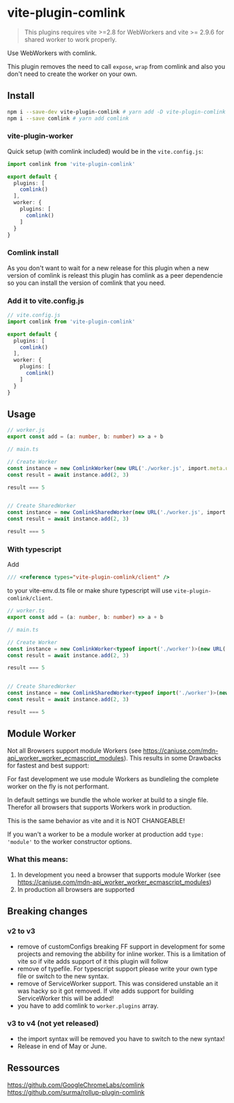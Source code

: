 # vite-plugin-comlink

> This plugins requires vite >=2.8 for WebWorkers and vite >= 2.9.6 for shared worker to work properly.

Use WebWorkers with comlink. 

This plugin removes the need to call `expose`, `wrap` from comlink and also you don't need to create the worker on your own.

## Install

```sh
npm i --save-dev vite-plugin-comlink # yarn add -D vite-plugin-comlink
npm i --save comlink # yarn add comlink
```

### vite-plugin-worker
Quick setup (with comlink included) would be in the `vite.config.js`:

```ts
import comlink from 'vite-plugin-comlink'

export default {
  plugins: [
    comlink()
  ],
  worker: {
    plugins: [
      comlink()
    ]
  }
}
```

### Comlink install
As you don't want to wait for a new release for this plugin when a new version of comlink is releast this plugin has comlink as a peer dependencie so you can install the version of comlink that you need.

### Add it to vite.config.js

```ts
// vite.config.js
import comlink from 'vite-plugin-comlink'

export default {
  plugins: [
    comlink()
  ],
  worker: {
    plugins: [
      comlink()
    ]
  }
}
```
## Usage 
```ts
// worker.js
export const add = (a: number, b: number) => a + b

// main.ts

// Create Worker
const instance = new ComlinkWorker(new URL('./worker.js', import.meta.url), {/* normal Worker options*/})
const result = await instance.add(2, 3)

result === 5


// Create SharedWorker
const instance = new ComlinkSharedWorker(new URL('./worker.js', import.meta.url), {/* normal Worker options*/})
const result = await instance.add(2, 3)

result === 5
```

### With typescript
Add 

```ts
/// <reference types="vite-plugin-comlink/client" />
```
to your vite-env.d.ts file or make shure typescript will use `vite-plugin-comlink/client`.

```ts
// worker.ts
export const add = (a: number, b: number) => a + b

// main.ts

// Create Worker
const instance = new ComlinkWorker<typeof import('./worker')>(new URL('./worker', import.meta.url), {/* normal Worker options*/})
const result = await instance.add(2, 3)

result === 5


// Create SharedWorker
const instance = new ComlinkSharedWorker<typeof import('./worker')>(new URL('./worker', import.meta.url), {/* normal Worker options*/})
const result = await instance.add(2, 3)

result === 5
```


## Module Worker
Not all Browsers support module Workers (see https://caniuse.com/mdn-api_worker_worker_ecmascript_modules).
This results in some Drawbacks for fastest and best support:

For fast development we use module Workers as bundleling the complete worker on the fly is not performant.

In default settings we bundle the whole worker at build to a single file. Therefor all browsers that supports Workers work in production. 

This is the same behavior as vite and it is NOT CHANGEABLE!

If you wan't a worker to be a module worker at production add `type: 'module'` to the worker constructor options.

### What this means:

1. In development you need a browser that supports module Worker (see https://caniuse.com/mdn-api_worker_worker_ecmascript_modules)
2. In production all browsers are supported

## Breaking changes
### v2 to v3
* remove of customConfigs breaking FF support in development for some projects and removing the abbility for inline worker. This is a limitation of vite so if vite adds support of it this plugin will follow
* remove of typefile. For typescript support please write your own type file or switch to the new syntax.
* remove of ServiceWorker support. This was considered unstable an it was hacky so it got removed. If vite adds support for building ServiceWorker this will be added!
* you have to add comlink to `worker.plugins` array.
### v3 to v4 (not yet released)
* the import syntax will be removed you have to switch to the new syntax!
* Release in end of May or June.

## Ressources
https://github.com/GoogleChromeLabs/comlink  
https://github.com/surma/rollup-plugin-comlink

